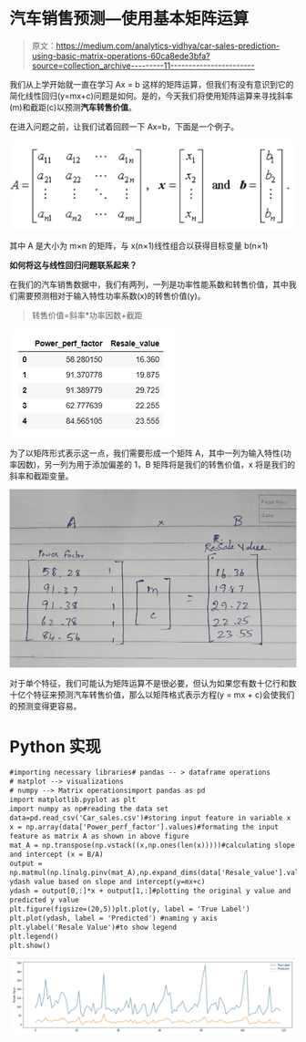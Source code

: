 # 汽车销售预测—使用基本矩阵运算

> 原文：<https://medium.com/analytics-vidhya/car-sales-prediction-using-basic-matrix-operations-60ca8ede3bfa?source=collection_archive---------11----------------------->

我们从上学开始就一直在学习 Ax = b 这样的矩阵运算，但我们有没有意识到它的简化线性回归(y=mx+c)问题是如何。是的，今天我们将使用矩阵运算来寻找斜率(m)和截距(c)以预测**汽车转售价值**。

在进入问题之前，让我们试着回顾一下 Ax=b，下面是一个例子。

![](img/29cd1729be1f32d1789bbb9c071515d5.png)

其中 A 是大小为 m×n 的矩阵，与 x(n×1)线性组合以获得目标变量 b(n×1)

**如何将这与线性回归问题联系起来？**

在我们的汽车销售数据中，我们有两列，一列是功率性能系数和转售价值，其中我们需要预测相对于输入特性功率系数(x)的转售价值(y)。

> 转售价值=斜率*功率因数+截距

![](img/1abed1c289ce46e60e796bd8cf41b728.png)

为了以矩阵形式表示这一点，我们需要形成一个矩阵 A，其中一列为输入特性(功率因数)，另一列为用于添加偏差的 1，B 矩阵将是我们的转售价值，x 将是我们的斜率和截距变量。

![](img/78e3561f4150ab9e56c275ed6d333984.png)

对于单个特征，我们可能认为矩阵运算不是很必要，但认为如果您有数十亿行和数十亿个特征来预测汽车转售价值，那么以矩阵格式表示方程(y = mx + c)会使我们的预测变得更容易。

# Python 实现

```
#importing necessary libraries# pandas -- > dataframe operations
# matplot --> visualizations
# numpy --> Matrix operationsimport pandas as pd
import matplotlib.pyplot as plt
import numpy as np#reading the data set
data=pd.read_csv('Car_sales.csv')#storing input feature in variable x
x = np.array(data['Power_perf_factor'].values)#formating the input feature as matrix A as shown in above figure
mat_A = np.transpose(np.vstack((x,np.ones(len(x)))))#calculating slope and intercept (x = B/A)
output = np.matmul(np.linalg.pinv(mat_A),np.expand_dims(data['Resale_value'].values,1))#calculating ydash value based on slope and intercept(y=mx+c)
ydash = output[0,:]*x + output[1,:]#plotting the original y value and predicted y value
plt.figure(figsize=(20,5))plt.plot(y, label = 'True Label')
plt.plot(ydash, label = 'Predicted') #naming y axis
plt.ylabel('Resale Value')#to show legend 
plt.legend()
plt.show()
```

![](img/d56d0e6bfa1421139e7e081a8a86bd6b.png)